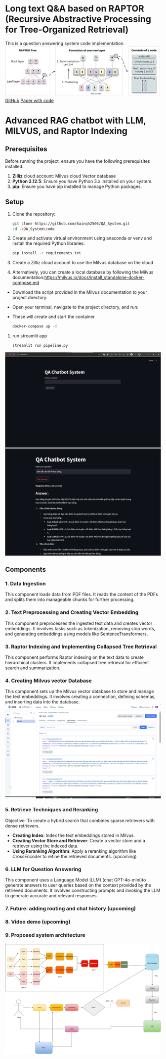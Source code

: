 # Long text Q&A based on RAPTOR (Recursive Abstractive Processing for Tree-Organized Retrieval)
This is a question answering system code implementation.
![raptor](img/raptor.jpg)
[GitHub](https://github.com/parthsarthi03/raptor.git)
[Paper with code](https://paperswithcode.com/sota/question-answering-on-quality?p=raptor-recursive-abstractive-processing-for)


#  Advanced RAG chatbot with LLM, MILVUS, and Raptor Indexing

## Prerequisites

Before running the project, ensure you have the following prerequisites installed:

1. **Zilliz** cloud account: Milvus cloud Vector database 
2. **Python 3.12.5**: Ensure you have Python 3.x installed on your system.
3. **pip**: Ensure you have pip installed to manage Python packages.

## Setup

1. Clone the repository:
    ```sh
    git clone https://github.com/hainqh2506/QA_System.git
    cd .\QA_System\code
    ```

2. Create and activate virtual environment using anaconda or venv and install the required Python libraries:
    ```sh
    pip install -r requirements.txt
    ```

3. Create a Zilliz cloud account to use the Milvus database on the cloud.

4. Alternatively, you can create a local database by following the Milvus documentation:https://milvus.io/docs/install_standalone-docker-compose.md
- Download the script provided in the Milvus documentation to your project directory.
- Open your terminal, navigate to the project directory, and run:
- These will create and start the container

    ```sh
    docker-compose up -d
    ```
1. run streamlit app
    ```sh
    streamlit run pipeline.py
    ```
![Simple Q&A interface](img/img.png)
![Simple Q&A ](img/img2.png)

## Components

### 1. Data Ingestion
This component loads data from PDF files. It reads the content of the PDFs and splits them into manageable chunks for further processing.

### 2. Text Preprocessing and Creating Vector Embedding
This component preprocesses the ingested text data and creates vector embeddings. It involves tasks such as tokenization, removing stop words, and generating embeddings using models like SentenceTransformers.

### 3. Raptor Indexing and Implementing Collapsed Tree Retrieval
This component performs Raptor indexing on the text data to create hierarchical clusters. It implements collapsed tree retrieval for efficient search and summarization.

### 4. Creating Milvus vector Database
This component sets up the Milvus vector database to store and manage the text embeddings. It involves creating a connection, defining schemas, and inserting data into the database.
![Zilliz cloud](img/milvus.png)


### 5. Retrieve Techniques and Reranking
Objective: To create a hybrid search that combines sparse retrievers with dense retrievers.
- **Creating Index**: Index the text embeddings stored in Milvus.
- **Creating Vector Store and Retriever**: Create a vector store and a retriever using the indexed data.
- **Using Reranking Algorithm**: Apply a reranking algorithm like CrossEncoder to refine the retrieved documents. (upcoming)

### 6. LLM for Question Answering
This component uses a Language Model (LLM) (chat GPT-4o-mini)to generate answers to user queries based on the context provided by the retrieved documents. It involves constructing prompts and invoking the LLM to generate accurate and relevant responses.

### 7. Future: adding routing and chat history (upcoming)

### 8. Video demo (upcoming)

### 9. Proposed system architecture
![Proposed system architecture](img/img3.png)
